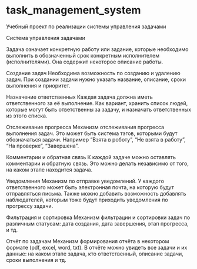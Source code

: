 # task_management_system
Учебный проект по реализации системы управления задачами

Система управления задачами

Задача означает конкретную работу или задание, которые необходимо выполнить в обозначенный срок конкретным исполнителем (исполнителями). 
Она содержит некоторое описание работы.

Создание задач
Необходима возможность по созданию и удалению задач.
При создании задачи нужно указать название, описание, сроки выполнения и приоритет.

Назначение ответственных
Каждая задача должна иметь ответственного за её выполнение.
Как вариант, хранить список людей, которые могут быть ответственны за задачу, и назначать ответственных из этого списка.

Отслеживание прогресса
Механизм отслеживания прогресса выполнения задач.
Это может быть система тэгов, которыми будут обозначаться задачи. Например “Взята в роботу”, “Не взята в работу”, “На проверке”, “Завершена”.

Комментарии и обратная связь
К каждой задаче можно оставлять комментарии и обратную связь.
Это можно делать независимо от того, на каком этапе находится задача.

Уведомления
Механизм по отправке уведомлений.
У каждого ответственного может быть электронная почта, на которую будут отправляться письма. 
Также можно добавить возможность добавлять наблюдателей, которым тоже будут приходить уведомления по прогрессу задачи.

Фильтрация и сортировка
Механизм фильтрации и сортировки задач по различным статусам: дата создания, дата завершения, этап прогресса, и тд.

Отчёт по задачам
Механизм формирования отчёта в некотором формате (pdf, excel, word, txt). 
В отчёте можно увидеть все задачи и их данные: на каком этапе задача, кто ответственный, описание задачи, сроки выполнения и тд.
